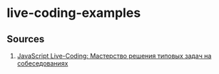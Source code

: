 # live-coding-examples

## Sources

1. [JavaScript Live-Coding: Мастерство решения типовых задач на собеседованиях](https://habr.com/ru/articles/741108/)
